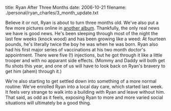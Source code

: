 title: Ryan After Three Months
date: 2006-10-21
filename: ./personal/ryan_charles/3_month_update.txt

Believe it or not, Ryan is about to turn three months old. We've also put a few more 
pictures online in <a href="http://www.mschaef.com/albums/ryan_3_months/"> another 
album</a>. Thankfully, the only real news we have is good news. He's been sleeping through 
most of the night the last few weeks (knock wood) and has been growing like a weed:  At 
fourteen pounds, he's literally twice the boy he was when he was born. Ryan also had his 
first major series of vaccinations at his two month doctor's appointment. There were five 
(!) injections, but he got through it like a little trooper and with no apparant side 
effects. (Mommy and Daddy will both get flu shots this year, and one of us will have to 
look back on Ryan's bravery to get him (ahem) through it.)

We're also starting to get settled down into something of a more normal routine:  We've 
enrolled Ryan into a local day care, which started last week. It feels very strange to 
walk into a building with Ryan and leave without him. That said, as odd as it feels, 
exposing Ryan to more and more varied social situations will ultimately be a good thing.

